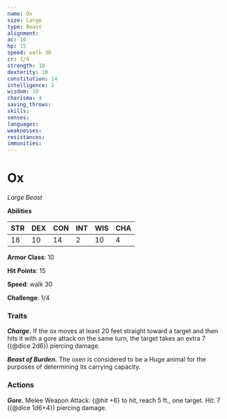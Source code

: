 ```yaml
---
name: Ox
size: Large
type: Beast
alignment: 
ac: 10
hp: 15
speed: walk 30
cr: 1/4
strength: 18
dexterity: 10
constitution: 14
intelligence: 2
wisdom: 10
charisma: 4
saving_throws:
skills:
senses: 
languages:
weaknesses:
resistances:
immunities:
---
```


# Ox

*Large Beast*

**Abilities**

| STR | DEX | CON | INT | WIS | CHA |
| --- | --- | --- | --- | --- | --- |
| 18 | 10 | 14 | 2 | 10 | 4 |

**Armor Class**: 10

**Hit Points**: 15

**Speed**: walk 30

**Challenge**: 1/4

### Traits
***Charge.*** If the ox moves at least 20 feet straight toward a target and then hits it with a gore attack on the same turn, the target takes an extra 7 ({@dice 2d6}) piercing damage.

***Beast of Burden.*** The oxen is considered to be a Huge animal for the purposes of determining its carrying capacity.

### Actions
***Gore.*** Melee Weapon Attack: {@hit +6} to hit, reach 5 ft., one target. Hit: 7 ({@dice 1d6+4}) piercing damage.

